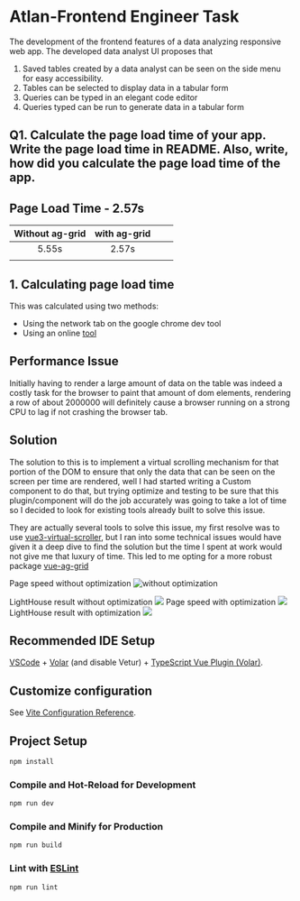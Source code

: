 # Atlan-Frontend Engineer Task
The development of the frontend features of a data analyzing responsive web app.
The developed data analyst  UI proposes that 
1. Saved tables created by a data analyst can be seen on the side menu for easy accessibility.
2. Tables can be selected to display data in a tabular form
3. Queries can be typed in an elegant code editor
4. Queries typed can be run to generate data in a tabular form


## Q1. Calculate the page load time of your app. Write the page load time in README. Also, write, how did you calculate the page load time of the app.

## Page Load Time  - 2.57s
|  Without ag-grid 	|with ag-grid   	|   	|   	|
|:-:	|:-:	|:-:	|:-:	|
|   5.55s  	|  2.57s 	|   	|
|   	|   	|   	|   	|

## 1. Calculating page load time
This was calculated using two methods:
-  Using the network tab on the google chrome dev tool
-  Using an online [tool ](https://pagespeed.web.dev/report?url=https%3A%2F%2Ffrosty-jang-2c102f.netlify.app%2F)

## Performance Issue 
Initially having to render a large amount of data on the table was indeed a costly task for the browser to paint that amount of dom elements, rendering a row of about 2000000 will definitely cause a browser running on a strong CPU to lag if not crashing the browser tab.

## Solution
The solution to this is to implement a virtual scrolling mechanism for that portion of the DOM to ensure that only the data that can be seen on the screen per time are rendered, well I had started writing a Custom component to do that, but trying optimize and testing to be sure that this plugin/component will do the job accurately was going to take a lot of time so I decided to look for existing tools already built to solve this issue.

They are actually several tools to solve this issue, my first resolve was to use [vue3-virtual-scroller](https://www.npmjs.com/package/vue3-virtual-scroller), but I ran into some technical issues would have given it a deep dive to find the solution but the time I spent at work would not give me that luxury of time.
This led to me opting for a more robust package [vue-ag-grid](https://www.ag-grid.com/vue-data-grid/getting-started/)


Page speed without optimization
![without optimization](../assets/imgs/perfomance/slowload.PNG)
<!-- <image src="../assets/imgs/perfomance/slowload.PNG"> </image> -->
LightHouse result without optimization
<image src="../assets/imgs/perfomance/slow-state-2.PNG"> </image>
Page speed with optimization
<image src="../assets/imgs/perfomance/test-grid-approach.PNG"> </image>
LightHouse result with optimization
<image src="../assets/imgs/perfomance/test-grid-approach2"> </image>


## Recommended IDE Setup

[VSCode](https://code.visualstudio.com/) + [Volar](https://marketplace.visualstudio.com/items?itemName=johnsoncodehk.volar) (and disable Vetur) + [TypeScript Vue Plugin (Volar)](https://marketplace.visualstudio.com/items?itemName=johnsoncodehk.vscode-typescript-vue-plugin).

## Customize configuration

See [Vite Configuration Reference](https://vitejs.dev/config/).

## Project Setup

```sh
npm install
```

### Compile and Hot-Reload for Development

```sh
npm run dev
```

### Compile and Minify for Production

```sh
npm run build
```

### Lint with [ESLint](https://eslint.org/)

```sh
npm run lint
```
